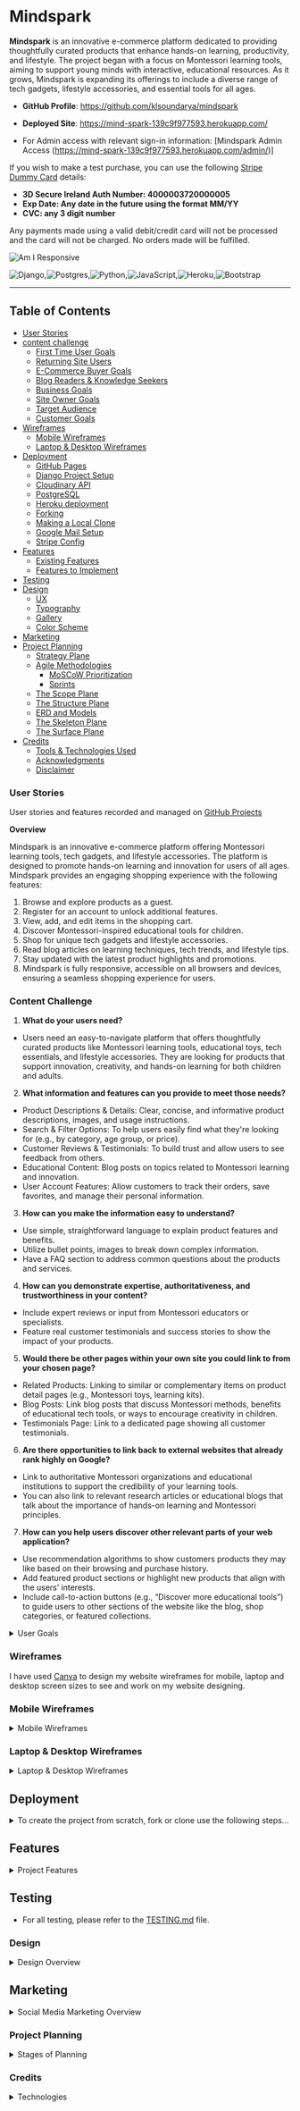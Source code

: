 # Mindspark

**Mindspark** is an innovative e-commerce platform dedicated to providing thoughtfully curated products that enhance hands-on learning, productivity, and lifestyle. The project began with a focus on Montessori learning tools, aiming to support young minds with interactive, educational resources. As it grows, Mindspark is expanding its offerings to include a diverse range of tech gadgets, lifestyle accessories, and essential tools for all ages.

- **GitHub Profile**: <https://github.com/klsoundarya/mindspark>
- **Deployed Site**: <https://mind-spark-139c9f977593.herokuapp.com/>

- For Admin access with relevant sign-in information: [Mindspark Admin Access (https://mind-spark-139c9f977593.herokuapp.com/admin/)]

If you wish to make a test purchase, you can use the following [Stripe Dummy Card](https://stripe.com/docs/testing) details:

- **3D Secure Ireland Auth Number: 4000003720000005**
- **Exp Date: Any date in the future using the format MM/YY**
- **CVC: any 3 digit number**

Any payments made using a valid debit/credit card will not be processed and the card will not be charged. No orders made will be fulfilled.

![Am I Responsive](read-me/am-i-responsive/am-i-responsive.JPG)

![Django](https://img.shields.io/badge/django-%23092E20.svg?style=for-the-badge&logo=django&logoColor=white),![Postgres](https://img.shields.io/badge/postgres-%23316192.svg?style=for-the-badge&logo=postgresql&logoColor=white),![Python](https://img.shields.io/badge/python-3670A0?style=for-the-badge&logo=python&logoColor=ffdd54),![JavaScript](https://img.shields.io/badge/javascript-%23323330.svg?style=for-the-badge&logo=javascript&logoColor=%23F7DF1E),![Heroku](https://img.shields.io/badge/heroku-%23430098.svg?style=for-the-badge&logo=heroku&logoColor=white),![Bootstrap](https://img.shields.io/badge/bootstrap-%238511FA.svg?style=for-the-badge&logo=bootstrap&logoColor=white)

<hr>

## Table of Contents

- [User Stories](#user-stories)
- [content challenge](#content-challenge)
  - [First Time User Goals](#first-time-user-goals)
  - [Returning Site Users](#returning-site-users)
  - [E-Commerce Buyer Goals](#e-commerce-buyer-goals)
  - [Blog Readers & Knowledge Seekers](#blog-readers-&-knowledge-seekers)
  - [Business Goals](#business-goals)
  - [Site Owner Goals](#site-owner-goals)
  - [Target Audience](#target-audience)
  - [Customer Goals](#customer-goals)
- [Wireframes](#wireframes)
  - [Mobile Wireframes](#mobile-wireframes)
  - [Laptop & Desktop Wireframes](#laptop--desktop-wireframes)
- [Deployment](#deployment)
  - [GitHub Pages](#github-pages)
  - [Django Project Setup](#django-project-setup)
  - [Cloudinary API](#cloudinary-api)
  - [PostgreSQL](#elephant-sql)
  - [Heroku deployment](#heroku-deployment)
  - [Forking](#forking)
  - [Making a Local Clone](#making-a-local-clone)
  - [Google Mail Setup](#google-mail-setup)
  - [Stripe Config](#stripe-config)
- [Features](#features)
  - [Existing Features](#existing-features)
  - [Features to Implement](#features-to-implement)
- [Testing](#testing)
- [Design](#design)
  - [UX](#ux)
  - [Typography](#typography)
  - [Gallery](#gallery)
  - [Color Scheme](#color-scheme)
- [Marketing](#marketing)
- [Project Planning](#project-planning)
  - [Strategy Plane](#strategy-plane)
  - [Agile Methodologies](#agile-methodologies)
    - [MoSCoW Prioritization](#moscow-prioritization)
    - [Sprints](#sprints)
  - [The Scope Plane](#the-scope-plane)
  - [The Structure Plane](#the-structure-plane)
  - [ERD and Models](#erd-and-models)
  - [The Skeleton Plane](#the-skeleton-plane)
  - [The Surface Plane](#the-surface-plane)
- [Credits](#credits)
  - [Tools & Technologies Used](#tools--technologies-used)
  - [Acknowledgments](#acknowledgements)
  - [Disclaimer](#disclaimer)


### User Stories

User stories and features recorded and managed on [GitHub Projects](<https://github.com/users/klsoundarya/projects/5>)

**Overview**

Mindspark is an innovative e-commerce platform offering Montessori learning tools, tech gadgets, and lifestyle accessories. The platform is designed to promote hands-on learning and innovation for users of all ages. Mindspark provides an engaging shopping experience with the following features:

1. Browse and explore products as a guest.
2. Register for an account to unlock additional features.
3. View, add, and edit items in the shopping cart.
4. Discover Montessori-inspired educational tools for children.
5. Shop for unique tech gadgets and lifestyle accessories.
6. Read blog articles on learning techniques, tech trends, and lifestyle tips.
7. Stay updated with the latest product highlights and promotions.
8. Mindspark is fully responsive, accessible on all browsers and devices, ensuring a seamless shopping experience for users.

### Content Challenge

1. **What do your users need?**
- Users need an easy-to-navigate platform that offers thoughtfully curated products like Montessori learning tools, educational toys, tech essentials, and lifestyle accessories. They are looking for products that support innovation, creativity, and hands-on learning for both children and adults.

2. **What information and features can you provide to meet those needs?**
- Product Descriptions & Details: Clear, concise, and informative product descriptions, images, and usage instructions.
- Search & Filter Options: To help users easily find what they're looking for (e.g., by category, age group, or price).
- Customer Reviews & Testimonials: To build trust and allow users to see feedback from others.
- Educational Content: Blog posts on topics related to Montessori learning and innovation.
- User Account Features: Allow customers to track their orders, save favorites, and manage their personal information.

3. **How can you make the information easy to understand?**
- Use simple, straightforward language to explain product features and benefits.
- Utilize bullet points, images to break down complex information.
- Have a FAQ section to address common questions about the products and services.

4. **How can you demonstrate expertise, authoritativeness, and trustworthiness in your content?**
- Include expert reviews or input from Montessori educators or specialists.
- Feature real customer testimonials and success stories to show the impact of your products.

5. **Would there be other pages within your own site you could link to from your chosen page?**
- Related Products: Linking to similar or complementary items on product detail pages (e.g., Montessori toys, learning kits).
- Blog Posts: Link blog posts that discuss Montessori methods, benefits of educational tech tools, or ways to encourage creativity in children.
- Testimonials Page: Link to a dedicated page showing all customer testimonials.

6. **Are there opportunities to link back to external websites that already rank highly on Google?**
- Link to authoritative Montessori organizations and educational institutions to support the credibility of your learning tools.
- You can also link to relevant research articles or educational blogs that talk about the importance of hands-on learning and Montessori principles.

7. **How can you help users discover other relevant parts of your web application?**
- Use recommendation algorithms to show customers products they may like based on their browsing and purchase history.
- Add featured product sections or highlight new products that align with the users’ interests.
- Include call-to-action buttons (e.g., “Discover more educational tools”) to guide users to other sections of the website like the blog, shop categories, or featured collections.


<!-- Some of the mentioned user stories have already been implemented, while the remaining ones from above content challenge are planned for future features. -->

<details>
<summary>User Goals</summary>
<br>

#### First time User Goals

- As a first-time user, I want to easily understand the purpose of Mindspark and how it supports hands-on learning, technology, and lifestyle improvement.
- As a first-time user, I want to browse product categories and see featured products to quickly find items that match my needs.
- As a first-time user, I want to read blog highlights to learn about educational tools, Montessori learning, and innovative gadgets.
- As a first-time user, I want the website to feel trustworthy and professional, with clear navigation and product descriptions.

#### Returning Site Users

- As a returning user, I want to explore new arrivals in Montessori learning tools, tech gadgets, and lifestyle products.
- As a returning user, I want to read fresh blog content that gives insights into learning methods, tech innovations, and practical tools.
- As a returning user, I want to check customer reviews and testimonials before making a purchase.
- As a returning user, I want a fast and simple checkout process for my orders.

#### E-Commerce Buyer Goals

- As a shopper, I want to search for specific products easily using filters and categories.
- As a shopper, I want to view detailed product descriptions with images to make informed purchasing decisions.
- As a shopper, I want to see secure payment options and track my order after purchasing.
- As a shopper, I want to read product recommendations based on my interests and past purchases.

#### Blog Readers & Knowledge Seekers

- As a blog reader, I want to access educational articles about Montessori learning, innovative tech, and lifestyle solutions.
- As a blog reader, I want to explore trending topics and see expert insights in hands-on education.
- As a blog reader, I want to share blogs on social media to spread valuable learning resources.

### Business Goals
Mindspark provides efficient admin functionality with an intuitive dashboard to manage:

- Product inventory for seamless additions and updates.
- Blog articles to keep customers engaged with insightful content.
- Order tracking and user management through the Django Admin Panel.
- Mindspark is designed to build a strong community of lifelong learners, tech enthusiasts, and parents looking for innovative educational tools. 

The platform's marketing efforts focus on:

- SEO-driven blog content to attract organic traffic.
- Social media promotions to engage with potential customers.
- Email newsletters to provide updates on new arrivals, trends, and exclusive offers

#### Site Owner Goals

- As the site owner, I want to showcase Mindspark’s vision and mission clearly on the homepage.
- As the site owner, I want to regularly update product listings to keep the inventory fresh and relevant.
- As the site owner, I want to ensure SEO optimization for better visibility and organic traffic growth.
- As the site owner, I want to engage with customers through blog content, testimonials, and social media.

### Target Audience

- Parents & Educators – Looking for Montessori tools to enhance learning for children.
- Young Professionals & Students – Searching for tech gadgets and lifestyle products to boost productivity.
- Innovative Learners & Thinkers – Interested in educational tools that encourage creativity and self-improvement.

### Customer Goals
Mindspark aims to provide a user-friendly shopping experience where customers can easily browse, learn about, and purchase innovative products. 
Customers are encouraged to:
- Find Montessori learning tools to support early education.
- Discover tech gadgets that enhance productivity and daily life.
- Stay informed through blog posts covering learning strategies, technology, and lifestyle trends.
- Register an account to manage purchases and receive exclusive updates.
- By offering high-quality educational and tech-based products, Mindspark empowers users to spark creativity and innovation in learning and everyday life.

</details>

### Wireframes

I have used [Canva](https://www.canva.com/) to design my website wireframes for mobile, laptop and desktop screen sizes to see and work on my website designing.

### Mobile Wireframes
<!-- learnt the dropdown from https://dev.to/asyraf/how-to-add-dropdown-in-markdown-o78 -->
<!-- My website has evolved from the initial wireframes I created earlier in the project. While the design now looks bit different from the original plan, I see this as a natural progression as the project developed. The changes reflect new ideas and insights that came up during the development process, resulting in a structure that aligns better with the project’s goals. -->

<details>
<summary>Mobile Wireframes</summary>
<br>

![phone wireframes](read-me/wireframes/mindspark-mobile-wireframe/1.png)
![phone wireframes](read-me/wireframes/mindspark-mobile-wireframe/2.png)
![phone wireframes](read-me/wireframes/mindspark-mobile-wireframe/3.png)
![phone wireframes](read-me/wireframes/mindspark-mobile-wireframe/4.png)
![phone wireframes](read-me/wireframes/mindspark-mobile-wireframe/5.png)
![phone wireframes](read-me/wireframes/mindspark-mobile-wireframe/6.png)
![phone wireframes](read-me/wireframes/mindspark-mobile-wireframe/7.png)
![phone wireframes](read-me/wireframes/mindspark-mobile-wireframe/8.png)
![phone wireframes](read-me/wireframes/mindspark-mobile-wireframe/9.png)
![phone wireframes](read-me/wireframes/mindspark-mobile-wireframe/10.png)
![phone wireframes](read-me/wireframes/mindspark-mobile-wireframe/11.png)
![phone wireframes](read-me/wireframes/mindspark-mobile-wireframe/12.png)
![phone wireframes](read-me/wireframes/mindspark-mobile-wireframe/13.png)
![phone wireframes](read-me/wireframes/mindspark-mobile-wireframe/14.png)
![phone wireframes](read-me/wireframes/mindspark-mobile-wireframe/15.png)
![phone wireframes](read-me/wireframes/mindspark-mobile-wireframe/16.png)


</details>

### Laptop & Desktop Wireframes

<details>
<summary>Laptop & Desktop Wireframes</summary>
<br>

![Laptop and desktop Wireframes](read-me/wireframes/mindspark-website-wireframe/1.png)
![Laptop and desktop Wireframes](read-me/wireframes/mindspark-website-wireframe/2.png)
![Laptop and desktop Wireframes](read-me/wireframes/mindspark-website-wireframe/3.png)
![Laptop and desktop Wireframes](read-me/wireframes/mindspark-website-wireframe/4.png)
![Laptop and desktop Wireframes](read-me/wireframes/mindspark-website-wireframe/5.png)
![Laptop and desktop Wireframes](read-me/wireframes/mindspark-website-wireframe/6.png)
![Laptop and desktop Wireframes](read-me/wireframes/mindspark-website-wireframe/7.png)
![Laptop and desktop Wireframes](read-me/wireframes/mindspark-website-wireframe/8.png)
![Laptop and desktop Wireframes](read-me/wireframes/mindspark-website-wireframe/9.png)
![Laptop and desktop Wireframes](read-me/wireframes/mindspark-website-wireframe/10.png)
![Laptop and desktop Wireframes](read-me/wireframes/mindspark-website-wireframe/11.png)
![Laptop and desktop Wireframes](read-me/wireframes/mindspark-website-wireframe/12.png)
![Laptop and desktop Wireframes](read-me/wireframes/mindspark-website-wireframe/13.png)
![Laptop and desktop Wireframes](read-me/wireframes/mindspark-website-wireframe/14.png)
![Laptop and desktop Wireframes](read-me/wireframes/mindspark-website-wireframe/15.png)
![Laptop and desktop Wireframes](read-me/wireframes/mindspark-website-wireframe/16.png)

</details>

## Deployment

<details>
<summary>To create the project from scratch, fork or clone use the following steps...</summary>
<br>

To begin this project from scratch, you must first create a new GitHub repository using the [Code Institute's Template](https://github.com/Code-Institute-Org/ci-full-template). This template provides the relevant tools to get you started. To use this template:

1. Log in to [GitHub](https://github.com/) or create a new account.
2. Navigate to the above CI Full Template.
3. Click '**Use this template**' -> '**Create a new repository**'.
4. Choose a new repository name and click '**Create repository from template**'.
5. In your new repository space, (choice of your IDE) click the button to generate a new workspace.

## Django Project Setup

1. Install Django and supporting libraries: 
   
- ```pip3 install 'django<4.2.16' gunicorn```
- ```pip3 install dj_database_url psycopg2```
- ```pip3 install dj3-cloudinary-storage```  
  
2. Once you have installed any relevant dependencies or libraries, such as the ones listed above, it is important to create a **requirements.txt** file and add all installed libraries to it with the ```pip3 freeze --local > requirements.txt``` command in the terminal.  
3. Create a new Django project in the terminal ```django-admin startproject mindspark .```
4. Create a new app example: ```python3 mangage.py startapp shop```
5. Add this to list of **INSTALLED_APPS** in **settings.py** - 'shop',
6. Create a superuser for the project to allow Admin access and enter credentials: ```python3 manage.py createsuperuser```
7. Migrate the changes with commands: ```python3 manage.py migrate```
8. An **env.py** file must be created to store all protected data such as the **DATABASE_URL**, **cloudinary** and **SECRET_KEY**. These may be called upon in your project's **settings.py** file along with your Database configurations. The **env.py** file must be added to your **gitignore** file so that your important, protected information is not pushed to public viewing on GitHub. For adding to **env.py**:

- ```import os```
- ```os.environ["DATABASE_URL"]="<copiedURLfromPostgreSQL>"```
- ```os.environ["SECRET_KEY"]="my_super^secret@key"```
  
For adding to **settings.py**:

- ```import os```
- ```import dj_database_url```
- ```if os.path.exists("env.py"):```
- ```import env```
- ```SECRET_KEY = os.environ.get('SECRET_KEY')``` (actual key hidden within env.py)  

9. Replace **DATABASES** with:

```
DATABASES = {
    'default': dj_database_url.parse(os.environ.get("DATABASE_URL"))
  }
```

10. Set up the templates directory in **settings.py**:
- Under ``BASE_DIR`` enter ``TEMPLATES_DIR = os.path.join(BASE_DIR, ‘templates’)``
- Update ``TEMPLATES = 'DIRS': [TEMPLATES_DIR]`` with:

```
os.path.join(BASE_DIR, 'templates'),
os.path.join(BASE_DIR, 'templates', 'allauth')
```

- Create the media, static and templates directories in top level of project file in IDE workspace.

11. A **Procfile** must be created within the project repo for Heroku deployment with the following placed within it: ```web: gunicorn mindspark.wsgi```
12. Make the necessary migrations again.

## Cloudinary API 

Cloudinary provides a cloud hosting solution for media storage. All users uploaded images in the mindspark project are hosted here.

Set up a new account at [Cloudinary](https://cloudinary.com/) and add your Cloudinary API environment variable to your **env.py** and Heroku Config Vars.
In your project workspace: 

- Add Cloudinary libraries to INSTALLED_APPS in settings.py 
- In the order: 
```
   'cloudinary_storage',  
   'django.contrib.staticfiles',  
   'cloudinary',
```
- Add to **env.py** and link up with **settings.py**: ```os.environ["CLOUDINARY_URL"]="cloudinary://...."``` 
- Set Cloudinary as storage for media and static files in settings.py:
- ```STATIC_URL = '/static/'```
```
  STATICFILES_STORAGE = 'cloudinary_storage.storage.StaticHashedCloudinaryStorage'  
  STATICFILES_DIRS = [os.path.join(BASE_DIR, 'static'), ]  
  STATIC_ROOT = os.path.join(BASE_DIR, 'staticfiles')‌  
  MEDIA_URL = '/media/'
  DEFAULT_FILE_STORAGE = 'cloudinary_storage.storage.MediaCloudinaryStorage'
```

## Deployment Process for PostgreSQL

To deploy **Mindspark** with PostgreSQL as the database, follow these steps:

A new database instance can be created from the [official website](https://www.postgresql.org/download/) for your project. 

#### 1. Configure PostgreSQL
   - Open the PostgreSQL command-line tool:
     ```bash
     sudo -u postgres psql
     ```
   - Create a new database:
     ```sql
     CREATE DATABASE mindspark_db;
     ```
   - Create a new user with a password:
     ```sql
     CREATE USER shop_admin WITH PASSWORD 'your_password';
     ```
   - Grant the user access to the database:
     ```sql
     ALTER ROLE shop_admin SET client_encoding TO 'utf8';
     ALTER ROLE shop_admin SET default_transaction_isolation TO 'read committed';
     ALTER ROLE shop_admin SET timezone TO 'UTC';
     GRANT ALL PRIVILEGES ON DATABASE mindspark_db TO shop_admin;
     ```
   - Exit the PostgreSQL prompt:
     ```sql
     \q
     ```

#### 2. Update Django Settings
   - In your Django project, go to `settings.py` and update the `DATABASES` setting:
     ```python
     DATABASES = {
         'default': {
             'ENGINE': 'django.db.backends.postgresql',
             'NAME': 'mindspark_db',
             'USER': 'mindspark_admin',
             'PASSWORD': 'your_password',
             'HOST': 'localhost',  # or IP address if using a remote server
             'PORT': '5432',       # default PostgreSQL port
         }
     }
     ```

#### 3. Apply Migrations
   - Run migrations to create the necessary tables in the PostgreSQL database:
     ```bash
     python manage.py migrate
     ```

#### 4. Verify the Setup
   - Start your Django server:
     ```bash
     python manage.py runserver
     ```
   - Visit your site to verify that the database is working as expected.

- From your user dashboard, retrieve the important 'postgres://....' value. Place the value within your **DATABASE_URL**  in your **env.py** file and follow the below instructions to place it in your Heroku Config Vars.

## Heroku Deployment

To start the deployment process , please follow the below steps:

1. Log in to [Heroku](https://id.heroku.com/login) or create an account if you are a new user.
2. Once logged in, in the Heroku Dashboard, navigate to the '**New**' button in the top, right corner, and select '**Create New App**'.
3. Enter an app name and choose your region. Click '**Create App**'.
4. In the Deploy tab, click on the '**Settings**', reach the '**Config Vars**' section and click on '**Reveal Config Vars**'. Here you will enter KEY:VALUE pairs for the app to run successfully. The KEY:VALUE pairs that you will need are your:

   - **DATABASE_URL**:**postgres://...**
   - **DISABLE_COLLECTSTATIC** of value '1' (N.B Remove this Config Var before deployment),
   - **SECRET_KEY** and value  
   - **AWS_ACCESS_KEY** and value
   - **AWS_SECRET_ACCESS_KEY** and value
   - **EMAIL_HOST_PASS** and value
   - **EMAIL_HOST_USER** and value
   - **STRIPE_PUBLIC_KEY** and value
   - **STRIPE_SECRET_KEY** and value
   - **STRIPE_WH_SECRET** and value
   - **USE_AWS** and value

5. Add the Heroku host name into **ALLOWED_HOSTS** in your projects **settings.py file** -> ```['herokuappname', ‘localhost’, ‘8000 port url’].```
2. Once you are sure that you have set up the required files including your requirements.txt and Procfile, you have ensured that **DEBUG=False**, save your project, add the files, commit for initial deployment and push the data to GitHub.
3. Go to the '**Deploy**' tab and choose GitHub as the Deployment method.
4. Search for the repository name, select the branch that you would like to build from, and connect it via the '**Connect**' button.
5. Choose from '**Automatic**' or '**Manual**' deployment options, I chose the 'Manual' deployment method. Click '**Deploy Branch**'.
6.  Once the waiting period for the app to build has finished, click the '**View**' link to bring you to your newly deployed site. If you receive any errors, Heroku will display a reason in the app build log for you to investigate. **DISABLE_COLLECTSTATIC**  may be removed from the Config Vars once you have saved and pushed an image within your project.

#### Forking

By forking the GitHub Repository, we make a copy of the original repository on our GitHub account to view and/or make changes without affecting the original owner's repository.

You can fork this repository by using the following steps:

1. Log in to GitHub and locate the [mindspark repository](https://github.com/klsoundarya/mindspark)
2. At the top of the Repository (not top of page) just above the "Settings" Button on the menu, locate the "Fork" Button.
3. Once clicked, you should now have a copy of the original repository in your own GitHub account!

### Making a Local Clone

1. Log in to GitHub and locate the [mindspark repository](https://github.com/klsoundarya/mindspark)
2. Find the Code button situated above the file list and give it a click.
3. Choose your preferred cloning method — whether it's HTTPS, SSH, or GitHub and hit the copy button to copy the URL to your clipboard.
4. Launch Git Bash or Terminal.
5. Navigate to the directory where you want the cloned directory to reside.
6. In your IDE Terminal, input the following command to clone the repository:

> git clone <https://github.com/klsoundarya/mindspark>

__Press Enter and your local clone will be created.__

7. Using the ``pip3 install -r requirements.txt`` command, the dependencies and libraries needed for **Mindspark** will be installed.
8. Set up your **env.py** file and from the above steps for Cloudinary and PostgreSQL, gather the Cloudinary API key and the PostgreSQL url for additon to your code.
9. Ensure that your **env.py** file is placed in your **.gitignore** file and follow the remaining steps in the above Django Project Setup section before pushing your code to GitHub.

## Google Mail Setup

1. Create a Gmail Account to manage emails for your Mindspark project.
2. Enable 2-Step Verification:
  - Go to **Settings** -> **Other Google Account Settings** -> **Accounts** -> **Import** -> **Other Account Settings**.
  - Activate 2-Step Verification for enhanced security.
3. Generate an App Password:
  - Navigate to **App Passwords** under Security Settings.
  - Select **Other** and enter a name (e.g., "Mindspark").
4. Click **Create** and copy the 16-digit app password provided.
5. Configure Django Email Settings in `settings.py`:
  - Add the EMAIL_HOST_USER (your Gmail address).
  - Add the EMAIL_HOST_PASS (the generated app password).
6. Update Heroku Config Vars:
  - Add EMAIL_HOST_USER and EMAIL_HOST_PASS to your Heroku environment variables.

## Stripe Config

Mindspark uses Stripe API for secure payment processing. Follow these steps to set up Stripe:

1. Create a Stripe Account and log in to the Stripe Dashboard.
2. Obtain Test API Keys:
  - In the Stripe Dashboard, navigate to **Developers → API Keys**.
  - Copy your `STRIPE_PUBLIC_KEY` and `STRIPE_SECRET_KEY`.
3. Update Environment Variables:
  - Store STRIPE_PUBLIC_KEY and STRIPE_SECRET_KEY in env.py.
  - Connect them in `settings.py` using environment variables.
4. Add these keys to your Heroku Config Vars.
5. Set Up Webhooks for Payment Security:
  - In Stripe Dashboard, go to **Developers** → **Webhooks**.
  - Click **Add Endpoint** and enter: https://your-heroku-app-url/checkout/wh.
6. Select **Retrieve all events** and **save the endpoint**.
7. Secure Webhooks:
  - Generate a **STRIPE_WH_SECRET** key.
  - Add it to env.py, settings.py, and Heroku Config Vars as before.


</details>


## Features

<details>
<summary>Project Features</summary>
<br>

### Existing Features

**Home Page:**

- Displays a welcoming layout with carousel about images showcasing the website features, and essential navigation links.
- Offers quick access to the most popular or recently updated blog posts.

**Blog Page:**

- Displays a list of blog articles related to Montessori learning tools, gadgets, and lifestyle accessories.
- Includes article images, titles, publication dates, and short excerpts.
- Provides a "Read More" button to access full articles.
- Enables filtering by category or keyword search for easy navigation.

**Shop Page:**

- Displays all available products categorized for easy browsing.
- Allows users to filter products by price, category, and popularity.
- Includes pagination to enhance user experience.

**Product-detail Posts:**

- Displays detailed information about a selected product, including title, description, price, and images.
- Shows available stock and an option to add the product to the cart or wishlist.
- Provides customer reviews and ratings for transparency.
- Displays related product recommendations.

**Contact Page:**

- Contains a contact form for users to reach out to the website administrators.
- Displays relevant contact information, including email and social media links.

**Newsletter subscription:**

- Users can subscribe to the newsletter by entering their email in the designated field on the website.  
- The subscription details, includes user's email in the audience section, where the info is securely stored in the **Mailchimp dashboard**, allowing for easy management and communication.

![mailchimp](read-me/features/mailchimp.JPG)

**Password Update:**

- Users can update their password via a secure form.
- Ensures password strength guidelines are followed (e.g., minimum length, no common passwords).
- Provides a confirmation message upon successful password update.

**My profile:**

- Displays user information, including name, email, and order history.
- Allows users to update their personal details.
- Provides easy navigation to wishlist, cart, and order history.


**Add a product:**
(For Admin or Authorized Users)

- Allows authorized users to add new products with images, descriptions, and pricing.
- Enables category selection and inventory management.
- Provides an intuitive interface for quick product additions.

**Wishlist:**

- Enables users to save favorite products for later purchase.
- Provides an option to move wishlist items to the cart directly.
- Displays product availability and price updates.

**Cart:**

- Displays all selected products with their prices, quantities, and total cost.
- Allows users to update product quantities or remove items.
- Provides a "Proceed to Checkout" button for payment.

**Checkout:**

- Allows users to enter shipping and billing details.
- Provides multiple payment options (Stripe integration).
- Displays order summary before final confirmation.
- Includes secure transaction processing.

**Thank you checkout**

- Displays order confirmation and estimated delivery time.
- Provides an order reference number for tracking.
- Encourages users to continue shopping or explore the home.

**Delete Account:**

- Allows users to delete their account from mindspark.

**Login:**

- Authenticated users can log in to access personalized features like updating profile delivery information, saving the user profile details.
- Supports username/email and password-based authentication.

**Logout:**

- Logged-in users can log out to end their session and return to the public view of login site.

**AllAuth**  

Django AllAuth is a versatile framework designed to handle user registration, login, email verification, password forgot and authentication seamlessly. It ensures secure access control by managing registered and unregistered users, determining what content is accessible on the "Mindspark" website.

The setup process for AllAuth included the following steps:

- Installing the package as a project dependency.
- Adding it to the INSTALLED_APPS section in settings.py.
- Configuring the AUTHENTICATION_BACKENDS as recommended in the AllAuth documentation.
- Including AllAuth URLs in the project's urls.py file for routing.
- Running database migrations to create the required authentication-related tables.

**CSRF Tokens** 

CSRF (Cross-Site Request Forgery) tokens are security features included in every form on the site. These tokens help ensure that form submissions are authenticated and come from legitimate users. Without CSRF tokens, the website could be vulnerable to malicious attacks where unauthorized users might attempt to steal sensitive user data or perform actions without permission.

- When links are broken users can see the custom error code for 400, 403, 404, 500 pages.

There are media query breakpoints. This convenient feature allows users to easily access different sections of the website, making the browsing experience smoother and more efficient.

| Features        	| Desktop                                            	| Phone                                            	|
|-----------------	|----------------------------------------------------	|--------------------------------------------------	|
| Top Header       |![top header](read-me/features/desktop/top-header.jpg)| ![top header](read-me/features/phone/top-header.jpg)|
| Nav            	  | ![nav](read-me/features/desktop/nav.jpg)           	| ![nav](read-me/features/phone/nav.jpg)           	|
| Footer          	| ![footer](read-me/features/desktop/footer.jpg)     	| ![footer](read-me/features/phone/footer.jpg)     	|
| Alert          	| ![alert](read-me/features/desktop/alert.JPG)     	| ![alert](read-me/features/phone/alert.JPG)     	|
| Home            	| ![home](read-me/features/desktop/1.PNG)            	| ![home](read-me/features/phone/1.PNG)            	|
| Blog           	| ![blog](read-me/features/desktop/2.jpg)           	| ![blog](read-me/features/phone/2.jpg)           	|
| Shop          	| ![shop](read-me/features/desktop/3.jpg)          	| ![shop](read-me/features/phone/3.JPG)          	|
| Product-detail          	| ![product](read-me/features/desktop/4.jpg)          	| ![product](read-me/features/phone/4.JPG)          	|
| Shop-Footer   	| ![shop-footer](read-me/features/desktop/5.jpg)   	| ![shop-footer](read-me/features/phone/5.jpg)   	|
| Contact         	| ![contact](read-me/features/desktop/6.JPG)         	| ![contact](read-me/features/phone/6.JPG)         	|
| Log In          	| ![login](read-me/features/desktop/7.jpg)           	| ![login](read-me/features/phone/7.JPG)           	|
| Log Out         	| ![logout](read-me/features/desktop/8.jpg)          	| ![logout](read-me/features/phone/8.JPG)          	|
| Sign Up         	| ![sign Up](read-me/features/desktop/9.JPG)         	| ![sign Up](read-me/features/phone/9.JPG)         	|
| FAQ        	| ![faq](read-me/features/desktop/10.JPG)         	| ![faq](read-me/features/phone/10.JPG)         	|
| Update Password 	| ![Update Password](read-me/features/desktop/11.JPG) 	| ![Update Password](read-me/features/phone/11.JPG) 	|
| Delete Account 	| ![Delete Account](read-me/features/desktop/12.JPG) 	| ![Delete Account](read-me/features/phone/12.JPG) 	|
| My Profile  	| ![My Profile](read-me/features/desktop/13.JPG) 	| ![My Profile](read-me/features/phone/13.JPG) 	|
| Add a Product 	| ![add product](read-me/features/desktop/14.JPG) 	| ![add product](read-me/features/phone/14.JPG) 	|
| Wishlist 	| ![wishlist](read-me/features/desktop/15.JPG) 	| ![wishlist](read-me/features/phone/15.JPG) 	|
| Cart 	| ![cart](read-me/features/desktop/16.JPG) 	| ![cart](read-me/features/phone/16.JPG) 	|
| Checkout 	| ![checkout](read-me/features/desktop/17.JPG) 	| ![checkout](read-me/features/phone/17.JPG) 	|
| Thank You 	| ![thank you](read-me/features/desktop/18.JPG) 	| ![thank you](read-me/features/phone/18.JPG) 	|


## Features to Implement

While the Mindspark project includes core functionalities, future improvements and enhancements will further refine the user experience and expand its capabilities. Below are planned features to be implemented:

**AI-Powered Product Recommendations:**

- Implement an AI-based recommendation system that suggests products based on user browsing history, wishlist, and purchase behavior.
- Display "You May Also Like" and "Frequently Bought Together" sections on product pages.

**User Reviews & Ratings System**

- Allow users to leave product reviews and ratings.
- Implement a review approval system for moderation before publishing.
- Display average product ratings on shop and product detail pages.

**Blog Enhancement**

- Enable comments and discussions on blog posts.
- Implement a "Related Articles" section to encourage further reading.
- Allow users to bookmark or share articles on social media.

**Social Media Integration**

- Enable social media logins (Google, Facebook) for seamless account creation.
- Implement share buttons on product and blog pages for social engagement.
- Auto-post new product launches and blog updates to linked social media accounts.

**Wishlist Improvements**

- Enable users to categorize and save multiple wishlists (e.g., "For Kids," "Tech Gadgets").
- Provide an option to share wishlists with friends and family.

**Subscription & Newsletter Integration**

- Allow users to subscribe to newsletters for updates on new products and special deals.
- Implement automated email campaigns for abandoned carts and personalized offers.

</details>

## Testing
- For all testing, please refer to the [TESTING.md](TESTING.md) file.

### Design

<details>
<summary>Design Overview</summary>
<br>

## UX

### Five Planes of User Experience

The five planes are like layers that designers think about when making things for people to use. It starts with big ideas and end with the actual look and feel of what users interact with.


#### Typography

Mindspark incorporates a mix of playful yet professional typefaces to enhance readability and engagement. The primary fonts used are:

- Emilys Candy (Serif) – Adds a creative and fun touch, making learning tools visually appealing.
- Arial (Sans-serif) – Ensures a clean and modern look, improving readability across devices.
- Fondamento (Serif) – Provides an elegant, handwritten feel, reinforcing the Montessori-inspired theme.
- Kavoon, Merriweather, Lucida Sans Regular, Verdana (Sans-serif & Serif mix) – Offers versatility and a balance between decorative and readable text.
- Font Awesome 6 Free – Used for icons and UI elements to enhance navigation and user experience.

#### Gallery

- All app design, wireframes, favicon, structured images for readme are sourced  from [Canva](https://www.canva.com/).

#### Color Scheme

- #ffe552 (Bright Yellow) – Highlights important elements and call-to-action buttons, creating an engaging experience.
- #001d5a (Deep Blue) – Used for text and accents, adding depth and contrast.
- #bfa616 (Golden Hue) – Adds a touch of elegance, often used in branding elements.
- #f3f5f5 (Soft Grayish White) – Provides a neutral, clean background for content sections.
- #666 (Muted Gray) – Used for secondary text to maintain readability without overpowering key content.
- #28a745 (Green) & #ffc107 (Amber) – Utilized for success and warning messages, making alerts clear and intuitive.
- #000000ec (Dark Black) – Enhances contrast for footers and overlays, ensuring accessibility.
- #dc3545 (Vibrant Red) – Used sparingly for error messages and urgent notifications.
- #f7f7f8 (Light Gray) – Maintains a soft, minimalist aesthetic for backgrounds.
- #777 (Neutral Gray) – Provides subtle contrast for body text and UI components.

![Primary colors used](read-me/features/color-scheme.png)

</details>

## Marketing

<details>
<summary>Social Media Marketing Overview</summary>
<br>

A dedicated [Mindspark Facebook Page] (https://www.facebook.com/profile.php?id=61569773265756) and [Instagram account](https://www.instagram.com/mind.spark2/) have been created to enhance brand visibility, engage with the target audience, and drive traffic to the Mindspark e-commerce platform. These social media platforms serve as primary channels for promoting Montessori learning tools, tech gadgets, and lifestyle accessories.

**Facebook & Instagram Strategy**
- Regular posts on both platforms will focus on:

  - Showcasing new and featured products.
  - Sharing informative content about Montessori learning and tech innovations.
  - Announcing exclusive deals, discounts, and limited-time offers.
  - Posting user testimonials and customer stories to build trust.
  - Engaging with followers through interactive content such as polls, quizzes, and live Q&A sessions.
  - Running paid ad campaigns and utilizing Facebook’s ‘Boost’ feature to extend reach to potential customers.
  - By maintaining an active presence on both Facebook and Instagram, Mindspark aims to create a strong community of parents, educators, and tech enthusiasts who are   - passionate about hands-on learning and innovation.

**SEO & Keyword Optimization**
Mindspark incorporates researched keywords into social media content, website meta tags, and product descriptions to improve search engine ranking. These keywords include:

- Montessori learning tools
- STEM educational toys
- Hands-on learning products
- Innovative tech gadgets
- Montessori toys for kids
- Educational tools for all ages
- Creative learning resources
- STEM kits for children
- Shop Montessori essentials
- Buy interactive learning gadgets
- Search Engine Optimization (SEO) Features

To further optimize online visibility, Mindspark includes:

 - Meta tags & descriptions in the website’s <head> section, using relevant keywords to improve search engine indexing.
 - sitemap.xml & robots.txt files to guide search engines on crawling site content effectively, enhancing SEO ranking.
 - Alt text on images to improve accessibility and searchability of product images.
 - By leveraging social media marketing and SEO strategies, Mindspark aims to establish itself as a trusted brand for innovative learning tools and gadgets, reaching a wider audience and increasing customer engagement.

*Mindspark Facebook Business Page*
![Mindspark Facebook Business Page](read-me/features/marketing/fb-1.JPG)
![Mindspark Facebook Business Page](read-me/features/marketing/fb-2.JPG)
![Mindspark Facebook Business Page](read-me/features/marketing/fb-3.JPG)
*Mindspark Instagram Page*
![Mindspark Instagram Page](read-me/features/marketing/insta-1.JPG)
![Mindspark Instagram Page](read-me/features/marketing/insta-2.JPG)

</details>

### Project Planning 

<details>
<summary>Stages of Planning</summary>
<br>

## Strategy Plane

The "Mindspark" website is an innovative e-commerce platform dedicated to providing thoughtfully curated products that enhance hands-on learning, productivity, and lifestyle. The project began with a focus on Montessori learning tools, aiming to support young minds with interactive, educational resources.

## Agile Methodologies

The development of the "Mindspark" website followed Agile methodologies, focusing on iterative progress and continuous feedback. I used my [Github Projects Board](https://github.com/users/klsoundarya/projects/5) to plan and document all of my work.

### MoSCoW Prioritization

For the development of **Mindspark**, I applied the **MoSCoW Prioritization Method** to efficiently manage features and ensure that key elements were delivered on time:

**Must Haves:** These are the essential features needed to launch the MVP. They include:

- User registration and authentication system.
- Home page with Latest Blog Highlights, about us with Shop Now button.
- A product catalog with shopping cart functionality.
- The ability for users to add products to their cart and checkout.
- An e-commerce page showcasing the products, sorting features, related products.
- Integration with payment systems like Stripe.

**Should Haves:** These features are important but not essential for the initial release:

- Product reviews and ratings.
- Product search and filter functionality.
- User profile management and order history.

**Could Haves:** Features that add extra value but are not necessary for the MVP:

- Email notifications for order confirmation and shipping updates.
- User wishlist functionality.
- Interactive educational content related to Montessori tools.

**Won’t Haves:** Features excluded or deprioritized for this release:

- Multi-language support.
- Advanced recommendation system.

This prioritization helped keep the project focused on key features while leaving room for future enhancements.

### Sprints

The project was broken down into sprints to help structure development and ensure timely delivery of core features. Each sprint is planned from the project starting in December and a deadline of March 3rd for submission.

**Sprint 1:**

- Set up the project environment and database.
- Developed models for products, categories, and users.
- Implemented basic user authentication (login, signup, logout).
- Created Home page with featured products and categories.

**Retrospection:** The sprint went well, but it took a bit longer than expected to implement the user authentication system.

**Sprint 2:**

- Built out the product catalog page.
- Implemented basic shopping cart functionality.
- Started integration with Stripe payment system.
- Designed a responsive layout using Bootstrap.

**Retrospection:** The cart system worked smoothly, but we realized a few UI tweaks were needed for a more intuitive experience.

**Sprint 3:**

- Finalized product pages and checkout process.
- Added product details pages with images and descriptions.
- Integrated Stripe for payment processing.
- Implemented product search and filters.

**Retrospection:** There were some bugs in the Stripe integration, but they were resolved by adjusting payment handling.

**Sprint 4:**

- Developed user profile management (view/edit profile, order history).
- Added functionality for users to view past orders.
- Integrated product reviews and ratings.
- Added newsletter subscription feature.

**Retrospection:** This sprint was productive; however, some UI aspects still need refining.

**Sprint 5:**

- Enhanced checkout page with shipping details.
- Refined product filtering and sorting system.
- Completed Stripe and checkout testing for bugs.
- Worked on product recommendations based on user preferences.

**Retrospection:** Integration and testing went smoothly, but some more optimizations are needed for product recommendations.

**Sprint 6:**

- Added wishlist functionality for logged-in users.
- Created educational content for product page (Montessori tools).
- Refined the order confirmation and email notifications.

**Retrospection:** The wishlist feature is a nice-to-have but could be improved with better UI.

**Sprint 7:**

- Finalized order history page for users.
- Completed all Stripe testing and deployed to production.
- Completed database schema optimization.

**Retrospection:** Some minor fixes were needed after testing, but overall everything is working well.

**Sprint 8:**

- Refined user interface across all pages.
- Focused on adding missing features and bug fixes.
- Implemented final design adjustments.
- Start preparing for deployment.

**Retrospection:** The sprint was smooth, and now the site is nearly complete with final touches before submission.

#### The Scope Plane

The website will include core features such as:

- Product catalog with product details, images, and descriptions.
- User authentication system (registration, login, logout).
- Shopping cart and checkout with Stripe payment integration.
- User profile and order history.
- Wishlist and product reviews.
- Educational content on Montessori principles and tools.

Future plans include adding additional features like multi-language support, and a mobile app.
  
#### The Structure Plane

The website is structured with a clear navigation system, featuring dedicated pages for Home, Blog, Shop, Contact, Search bar, Wishlist, Cart and user account management (Product Management, Login, Logout, Signup, Delete Account, Profile settings, Password Update, FAQs), ensuring a seamless user experience.

#### ERD and Models:

For Entity Relationship Diagram (ERD), below is an overview of the models that i used:

**Blog:** Represents article information (title, content, published, created_at, updated_at, image).
**Shop:** Stores product details, order, category (name,  friendly_name, description, price, delivery, reviews_count, discount, in_stock, image, category, age_group, sku, rating).
**Wishlist:** Stores products users have saved (user, product, added_at).
**Testimonials:** Stores user reviews (user, message, rating, created_at).
**Profiles**: Represents FAQs  ( question, answer, is_active, created_at, updated_at), 
stores deleted user details ( username, email, deleted_at) and 
User delivery information (user, default_phone_number, default_street_address1, default_street_address2, default_town_or_city, default_county, default_postcode, default_country).
**Contact Us:** Represents user contact messages (name, email, message, created_at, read).
**Checkout:** Stores items data and user delivery information (
 order_number, full_name, user_profile, email, phone_number, country, postcode, town_or_city, street_address1, street_address2, county, date, delivery_cost, order_total, grand_total, original_cart, stripe_pid, order, product, quantity, lineitem_total).


#### The Skeleton Plane

Please refer to the [Wireframes](#wireframes) section.

#### The Surface Plane

[View the live site here.](https://mind-spark-139c9f977593.herokuapp.com/)

</details>

### Credits

<details>
<summary>Technologies</summary>
<br>

### Tools & Technologies Used

The following technologies were used in this overall project.

- My project is inspired from [code institute](https://learn.codeinstitute.net/) Boutique Ado walkthrough project .
- I used [Canva](https://www.canva.com/) to create the color scheme, readme images collage, favicon image, wireframes.
- Additionally, I used [freepik](https://www.freepik.com/), [remove bg](https://www.remove.bg/), [templates hub](https://www.templateshub.net/templates/e-commerce), [app.leonardo.ai](https://leonardo.ai/), [imagekit.io](https://imagekit.io/) for images and website.
- [ChatGPT](https://chat.openai.com/), [Grammarly](https://app.grammarly.com/) and a [plagiarism checker](https://www.duplichecker.com/) is used to review the text, code and ensure there were no grammar or spelling mistakes.
- I used [Am I Responsive](https://ui.dev/amiresponsive) design to show my webiste in various screen sizes.
- [CI Python Linter](https://pep8ci.herokuapp.com/) is been used to check for the bugs
- I referred to resources such as [stack overflow](https://stackoverflow.com/), [W3Schools](https://www.w3schools.com/css/default.asp) for assistance in understanding code in few places and finding answers to questions relevant to my coding.
- [Django Docs](https://www.djangoproject.com/) used as the resources.
- [Visual Studio Code](https://code.visualstudio.com/) used as a remote code editor.
- [GitHub](https://github.com) used for secure online code storage.
- [Heroku](https://www.heroku.com/) used for hosting the deployed back-end site.
- [Git](https://git-scm.com/) was used for version control by utilizing the command line terminal in VS code to commit and Push to GitHub.
- Added high contrast text against the background color in many places, which improves readability for users with visual impairments.
- Focus [Bootstrap](https://getbootstrap.com/docs/5.0/getting-started/introduction/) styles are applied to interactive elements like links and buttons, making it easier for keyboard users to navigate site.
- Used media queries and responsive design principles to ensure that website is accessible on a variety of devices, including mobile phones and tablets.
- [Favicon.io](https://favicon.io/favicon-converter/) is used to create the various favicon files for my website.
- [Font Awesome](https://fontawesome.com/) icons were used throughout my project.
- [cloud convert](https://cloudconvert.com/png-to-webp) was used to convert from PNG to webp.
- I utilized Font Joy and Google Fonts for font pairing and to visualize the look and feel of my website.

### Acknowledgements

- I want to express my gratitude to my Code Institute mentor, [Dick Vlaanderen](https://github.com/dickvla), for his invaluable support, encouragement, and feedback throughout this project.
- I would like to thank my Cohort Facilitator, [lewis](https://github.com/LewisMDillon), for guidance and support, providing us with the relevant learning materials, 
- I would like to thank my fellow teammates to be sharing their knowledge and
- I personally want to thank my partner for his critique review and unwavering support, belief, and feedback.

### Disclaimer

> I Used my previous project readme as a reference to write the documentation (my previous project link is: <https://github.com/klsoundarya/echo-of-animals>).

</details>